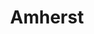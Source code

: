 ---
place: amherst-ny
title: Amherst
states:
  - NY
type: local
x: -78.792272
y: 42.9790067
wwc: false
---